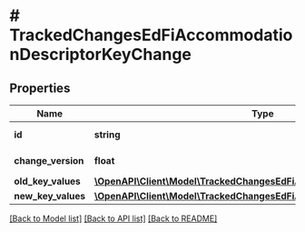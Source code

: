 # # TrackedChangesEdFiAccommodationDescriptorKeyChange

## Properties

Name | Type | Description | Notes
------------ | ------------- | ------------- | -------------
**id** | **string** | Resource identifier | [optional]
**change_version** | **float** | Change version | [optional]
**old_key_values** | [**\OpenAPI\Client\Model\TrackedChangesEdFiAccommodationDescriptorKey**](TrackedChangesEdFiAccommodationDescriptorKey.md) |  | [optional]
**new_key_values** | [**\OpenAPI\Client\Model\TrackedChangesEdFiAccommodationDescriptorKey**](TrackedChangesEdFiAccommodationDescriptorKey.md) |  | [optional]

[[Back to Model list]](../../README.md#models) [[Back to API list]](../../README.md#endpoints) [[Back to README]](../../README.md)
